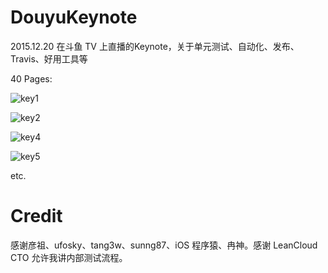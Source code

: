 # DouyuKeynote
2015.12.20 在斗鱼 TV 上直播的Keynote，关于单元测试、自动化、发布、Travis、好用工具等

40 Pages:

![key1](https://cloud.githubusercontent.com/assets/5022872/11918556/56e8ea76-a771-11e5-8174-62841e201488.jpg)

![key2](https://cloud.githubusercontent.com/assets/5022872/11918563/a9e38f7e-a771-11e5-92f8-6a35d0dc108f.jpg)

![key4](https://cloud.githubusercontent.com/assets/5022872/11918573/ee93ef10-a771-11e5-96f7-de62e1418a66.jpg)

![key5](https://cloud.githubusercontent.com/assets/5022872/11918577/172574d0-a772-11e5-8b90-07387dcdb536.jpg)

etc.

# Credit

感谢彦祖、ufosky、tang3w、sunng87、iOS 程序猿、冉神。感谢 LeanCloud CTO 允许我讲内部测试流程。
